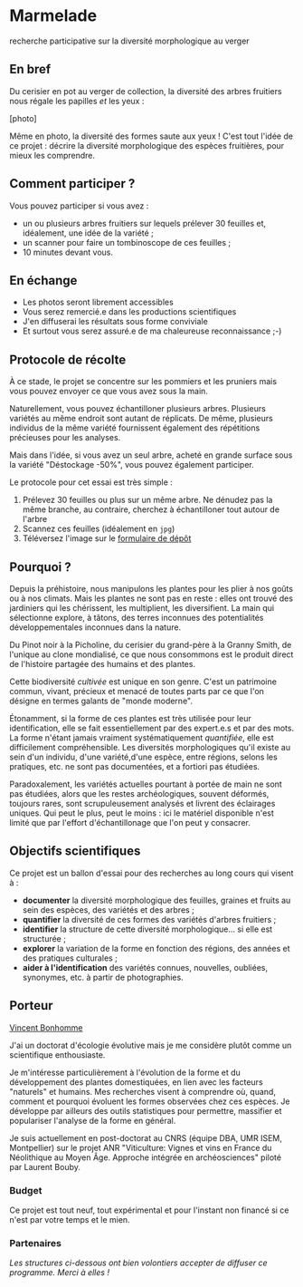 # Marmelade
recherche participative sur la diversité morphologique au verger

## En bref
Du cerisier en pot au verger de collection, la diversité des arbres fruitiers nous régale les papilles _et_ les yeux :

[photo]

Même en photo, la diversité des formes saute aux yeux ! C'est tout l'idée de ce projet : décrire la diversité morphologique des espèces fruitières, pour mieux les comprendre.

## Comment participer ?
Vous pouvez participer si vous avez :

* un ou plusieurs arbres fruitiers sur lequels prélever 30 feuilles et, idéalement, une idée de la variété ;
* un scanner pour faire un tombinoscope de ces feuilles ;
* 10 minutes devant vous.

## En échange

* Les photos seront librement accessibles
* Vous serez remercié.e dans les productions scientifiques
* J'en diffuserai les résultats sous forme conviviale
* Et surtout vous serez assuré.e de ma chaleureuse reconnaissance ;-)

## Protocole de récolte
À ce stade, le projet se concentre sur les pommiers et les pruniers mais vous pouvez envoyer ce que vous avez sous la main.

Naturellement, vous pouvez échantilloner plusieurs arbres. Plusieurs variétés au même endroit sont autant de réplicats. De même, plusieurs individus de la même variété fournissent également des répétitions précieuses pour les analyses.

Mais dans l'idée, si vous avez un seul arbre, acheté en grande surface sous la variété "Déstockage -50%", vous pouvez également participer.

Le protocole pour cet essai est très simple :

1. Prélevez 30 feuilles ou plus sur un même arbre. Ne dénudez pas la même branche, au contraire, cherchez à échantilloner tout autour de l'arbre
2. Scannez ces feuilles (idéalement en `jpg`)
3. Téléversez l'image sur le [formulaire de dépôt]()

## Pourquoi ?
Depuis la préhistoire, nous manipulons les plantes pour les plier à nos goûts ou à nos climats. Mais les plantes ne sont pas en reste : elles ont trouvé des jardiniers qui les chérissent, les multiplient, les diversifient. La main qui sélectionne explore, à tâtons, des terres inconnues des potentialités développementales inconnues dans la nature.

Du Pinot noir à la Picholine, du cerisier du grand-père à la Granny Smith, de l'unique au clone mondialisé, ce que nous consommons est le produit direct de l'histoire partagée des humains et des plantes. 

Cette biodiversité _cultivée_ est unique en son genre. C'est un patrimoine commun, vivant, précieux et menacé de toutes parts par ce que l'on désigne en termes galants de "monde moderne".

Étonamment, si la forme de ces plantes est très utilisée pour leur identification, elle se fait essentiellement par des expert.e.s et par des mots. La forme n'étant jamais vraiment systématiquement _quantifiée_, elle est difficilement compréhensible. Les diversités morphologiques qu'il existe au sein d'un individu, d'une variété,d'une espèce, entre régions, selons les pratiques, etc. ne sont pas documentées, et a fortiori pas étudiées.

Paradoxalement, les variétés actuelles pourtant à portée de main ne sont pas étudiées, alors que les restes archéologiques, souvent déformés, toujours rares, sont scrupuleusement analysés et livrent des éclairages uniques. Qui peut le plus, peut le moins : ici le matériel disponible n'est limité que par l'effort d'échantillonage que l'on peut y consacrer.

## Objectifs scientifiques
Ce projet est un ballon d'essai pour des recherches au long cours qui visent à :

 - **documenter** la diversité morphologique des feuilles, graines et fruits au sein des espèces, des variétés et des arbres ;
 - **quantifier** la diversité de ces formes des variétés d'arbres fruitiers ;
 - **identifier** la structure de cette diversité morphologique... si elle est structurée ;
 - **explorer** la variation de la forme en fonction des régions, des années et des pratiques culturales ;
 - **aider à l'identification** des variétés connues, nouvelles, oubliées, synonymes, etc. à partir de photographies.
 
## Porteur
[Vincent Bonhomme](http://www.vincentbonhomme.fr)

J'ai un doctorat d'écologie évolutive mais je me considère plutôt comme un scientifique enthousiaste. 

Je m'intéresse particulièrement à l'évolution de la forme et du développement des plantes domestiquées, en lien avec les facteurs "naturels" et humains. Mes recherches visent à comprendre où, quand, comment et pourquoi évoluent les formes observées chez ces espèces. Je développe par ailleurs des outils statistiques pour permettre, massifier et populariser l'analyse de la forme en général.

Je suis actuellement en post-doctorat au CNRS (équipe DBA, UMR ISEM, Montpellier) sur le projet ANR  "Viticulture: Vignes et vins en France du Néolithique au Moyen Âge. Approche intégrée en archéosciences" piloté par Laurent Bouby.

### Budget
Ce projet est tout neuf, tout expérimental et pour l'instant non financé si ce n'est par votre temps et le mien.

### Partenaires
_Les structures ci-dessous ont bien volontiers accepter de diffuser ce programme. Merci à elles !_
